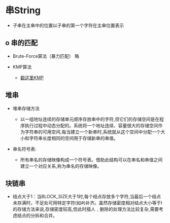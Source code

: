 # 串String
- 子串在主串中的位置以子串的第一个字符在主串位置表示
  
## o 串的匹配
- Brute-Force算法（暴力匹配） 略

- KMP算法 
  - [戳这里KMP](http://www.cnblogs.com/SYCstudio/p/7194315.html)

## 堆串
- 堆串存储方法
  - 以一组地址连续的存储单元顺序存放串中的字符,但它们的存储空间是在程序执行过程中动态分配的。系统将一个地址连续、容量很大的存储空间作为字符串的可用空间,每当建立一个新串时,系统就从这个空间中分配一个大小和字符串长度相同的空间用于存储新串的串值。

- 串名符号表:
  - 所有串名的存储映像构成一个符号表。借助此结构可以在串名和串值之间建立一个对应关系,称为串名的存储映像。

## 块链串
- 结点大于1：当BLOCK_SIZE大于1时,每个结点存放多个字符,当最后一个结点未存满时，不足处可用特定字符(如#)补齐。虽然存储密度相对结点大小等于Ⅰ的存储方法来说,存储密度较高,但此时插人﹑删除的处理方法比较复杂,需要考虑结点的分拆和合并。
